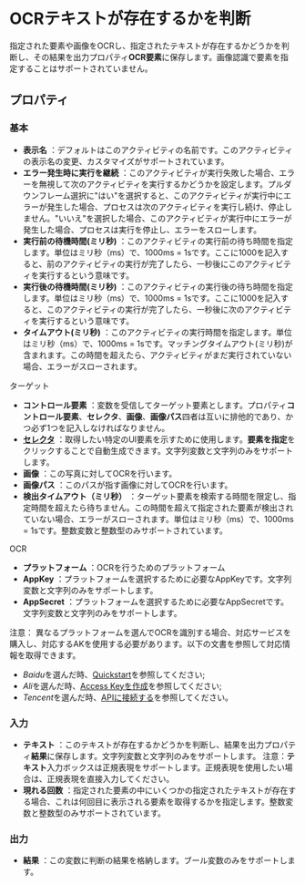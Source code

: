 # OCRテキストが存在するかを判断

指定された要素や画像をOCRし、指定されたテキストが存在するかどうかを判断し、その結果を出力プロパティ**OCR要素**に保存します。画像認識で要素を指定することはサポートされていません。


## プロパティ

### 基本

- **表示名** ：デフォルトはこのアクティビティの名前です。このアクティビティの表示名の変更、カスタマイズがサポートされています。
- **エラー発生時に実行を継続** ：このアクティビティが実行失敗した場合、エラーを無視して次のアクティビティを実行するかどうかを設定します。プルダウンフレーム選択に"はい"を選択すると、このアクティビティが実行中にエラーが発生した場合、プロセスは次のアクティビティを実行し続け、停止しません。"いいえ"を選択した場合、このアクティビティが実行中にエラーが発生した場合、プロセスは実行を停止し、エラーをスローします。
- **実行前の待機時間(ミリ秒)** ：このアクティビティの実行前の待ち時間を指定します。単位はミリ秒（ms）で、1000ms = 1sです。ここに1000を記入すると、前のアクティビティの実行が完了したら、一秒後にこのアクティビティを実行するという意味です。
- **実行後の待機時間(ミリ秒)** ：このアクティビティの実行後の待ち時間を指定します。単位はミリ秒（ms）で、1000ms = 1sです。ここに1000を記入すると、このアクティビティの実行が完了したら、一秒後に次のアクティビティを実行するという意味です。
- **タイムアウト(ミリ秒)** ：このアクティビティの実行時間を指定します。単位はミリ秒（ms）で、1000ms = 1sです。マッチングタイムアウト(ミリ秒)が含まれます。この時間を超えたら、アクティビティがまだ実行されていない場合、エラーがスローされます。

ターゲット
- **コントロール要素** ：変数を受信してターゲット要素とします。プロパティ**コントロール要素**、**セレクタ**、**画像**、**画像パス**四者は互いに排他的であり、かつ必ず1つを記入しなければなりません。
- **[セレクタ](../Appendix/Selector.md?_v=v2020.4)** ：取得したい特定のUI要素を示すために使用します。**要素を指定**をクリックすることで自動生成できます。文字列変数と文字列のみをサポートします。
- **画像** ：この写真に対してOCRを行います。
- **画像パス** ：このパスが指す画像に対してOCRを行います。
- **検出タイムアウト（ミリ秒）** ：ターゲット要素を検索する時間を限定し、指定時間を超えたら待ちません。この時間を超えて指定された要素が検出されていない場合、エラーがスローされます。単位はミリ秒（ms）で、1000ms = 1sです。整数変数と整数型のみサポートされています。

OCR
- **プラットフォーム** ：OCRを行うためのプラットフォーム
- **AppKey** ：プラットフォームを選択するために必要なAppKeyです。文字列変数と文字列のみをサポートします。
- **AppSecret** ：プラットフォームを選択するために必要なAppSecretです。文字列変数と文字列のみをサポートします。

注意：
異なるプラットフォームを選んでOCRを識別する場合、対応サービスを購入し、対応するAKを使用する必要があります。以下の文書を参照して対応情報を取得できます。
- *Baidu*を選んだ時、[Quickstart](https://cloud.baidu.com/doc/OCR/s/dk3iqnq51)を参照してください;
- *Ali*を選んだ時、[Access Keyを作成](https://help.aliyun.com/document_detail/53045.html?spm=a2c4g.11186623.6.581.1fd87d0aEHqZj6&parentId=43579)を参照してください;
- *Tencent*を選んだ時、[APIに接続する](https://cloud.tencent.com/document/product/866/34681)を参照してください。

### 入力
- **テキスト** ：このテキストが存在するかどうかを判断し、結果を出力プロパティ**結果**に保存します。文字列変数と文字列のみをサポートします。
    注意：**テキスト**入力ボックスは正規表現をサポートします。正規表現を使用したい場合は、正規表現を直接入力してください。
- **現れる回数** ：指定された要素の中にいくつかの指定されたテキストが存在する場合、これは何回目に表示される要素を取得するかを指定します。整数変数と整数型のみサポートされています。

### 出力
- **結果** ：この変数に判断の結果を格納します。ブール変数のみをサポートします。
